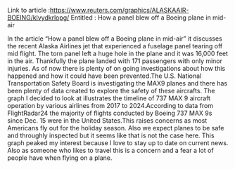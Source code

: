 Link to article :https://www.reuters.com/graphics/ALASKAAIR-BOEING/klvydkrlopg/
Entitled : How a panel blew off a Boeing plane in mid-air

In the article “How a panel blew off a Boeing plane in mid-air” it discusses the recent Alaska Airlines jet that experienced a fuselage panel tearing off mid flight.
The torn panel left a huge hole  in the plane and it was 16,000 feet in the air. Thankfully the plane landed with 171 passengers with only minor injuries.
As of now there is plenty of on going investigations about how this happened and how it could have been prevented.The U.S. National Transportation Safety Board is investigating the MAX9 planes and there has been plenty of data created to explore the safety of these aircrafts.
The graph I decided to look at  illustrates the timeline of 737 MAX 9 aircraft operation by various airlines from 2017 to 2024.According to data from FlightRadar24 the majority of flights conducted by Boeing 737 MAX 9s since Dec. 15 were in the United States.This raises concerns as most Americans fly out for the holiday season. Also we expect planes to be safe and throughly inspected but it seems like that is not the case here. This graph peaked my interest because I love to stay up to date on current news. Also as someone who likes to travel this is a concern and a fear a lot of people have when flying on a plane.
